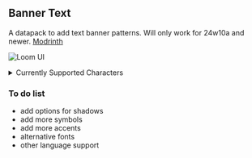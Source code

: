 ## Banner Text

A datapack to add text banner patterns. Will only work for 24w10a and newer.
[Modrinth](https://modrinth.com/datapack/banner-text)

![Loom UI](https://cdn.modrinth.com/data/cached_images/634e80e5530be5e5d357a3d73a1bb8200345ec30.png)

<details>
<summary>Currently Supported Characters</summary>
abcdefghijklmnopqrstuvwxyz
ABCDEFGHIJKLMNOPQRSTUVWXYZ
0123456789
_!¡?¿.,:;"#()%+-×÷=<>$/&@~
áâäåçèéêëíîïñóôöùúûüÿæøœß
ÁÂÄÅÇÈÉÊËÍÎÏÑÓÔÖÙÚÛÜŸÆØŒẞ
</details>


### To do list
- add options for shadows
- add more symbols
- add more accents
- alternative fonts
- other language support
